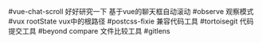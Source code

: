 #vue-chat-scroll 好好研究一下 基于vue的聊天框自动滚动
#observe  观察模式
#vux rootState vux中的根路径
#postcss-fixie 兼容代码工具
#tortoisegit 代码提交工具
#beyond compare 文件比较工具
#gitlens
